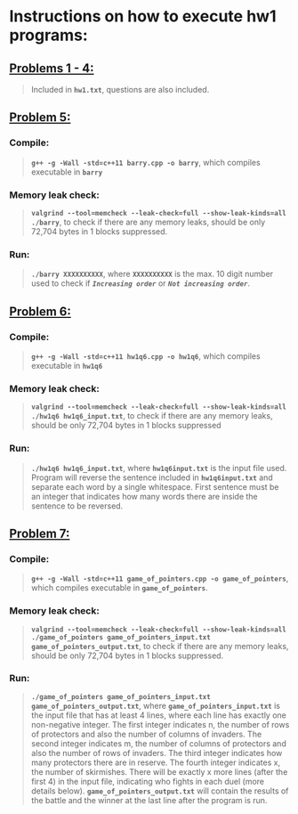 # Instructions on how to execute hw1 programs:

## [Problems 1 - 4:](hw1.txt)

> Included in **`hw1.txt`**, questions are also included.



## [Problem 5:](barry.cpp)

### Compile: 
> **`g++ -g -Wall -std=c++11 barry.cpp -o barry`**, which compiles executable in **`barry`**

### Memory leak check: 
> **`valgrind --tool=memcheck --leak-check=full --show-leak-kinds=all ./barry`**, 
to check if there are any memory leaks, should be only 72,704 bytes in 1 blocks 
suppressed.

### Run: 
> **`./barry XXXXXXXXXX`**, where **`XXXXXXXXXX`** is the max. 10 digit number used to 
check if **_`Increasing order`_** or **_`Not increasing order`_**. 



## [Problem 6:](hw1q6.cpp)

### Compile: 
> **`g++ -g -Wall -std=c++11 hw1q6.cpp -o hw1q6`**, which compiles executable in **`hw1q6`**

### Memory leak check: 
> **`valgrind --tool=memcheck --leak-check=full --show-leak-kinds=all ./hw1q6 hw1q6_input.txt`**, to check if there are any memory leaks, should be only 72,704 bytes in 1 blocks suppressed

### Run: 
> **`./hw1q6 hw1q6_input.txt`**, where **`hw1q6input.txt`** is the input file used. 
Program will reverse the sentence included in **`hw1q6input.txt`** and separate 
each word by a single whitespace. First sentence must be an integer that 
indicates how many words there are inside the sentence to be reversed.



## [Problem 7:](game_of_pointers.cpp)

### Compile: 
> **`g++ -g -Wall -std=c++11 game_of_pointers.cpp -o game_of_pointers`**, which compiles executable in **`game_of_pointers`**.

### Memory leak check: 
> **`valgrind --tool=memcheck --leak-check=full --show-leak-kinds=all ./game_of_pointers game_of_pointers_input.txt game_of_pointers_output.txt`**, 
to check if there are any memory leaks, should be only 72,704 bytes in 1 blocks suppressed.

### Run: 
> **`./game_of_pointers game_of_pointers_input.txt game_of_pointers_output.txt`**, where **`game_of_pointers_input.txt`** is the input file that has at least 4 lines, 
where each line has exactly one non-negative integer. The first integer indicates n, 
the number of rows of protectors and also the number of columns of invaders. 
The second integer indicates m, the number of columns of protectors and also the number of rows of invaders. 
The third integer indicates how many protectors there are in reserve. 
The fourth integer indicates x, the number of skirmishes. 
There will be exactly x more lines (after the first 4) in the input file, indicating who fights in each duel (more details below). 
**`game_of_pointers_output.txt`** will contain the results of the battle and the winner at the last line after the program is run.